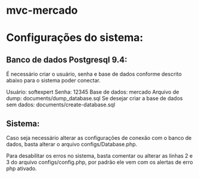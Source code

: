 # mvc-mercado

# Configurações do sistema:

## Banco de dados Postgresql 9.4:

É necessário criar o usuário, senha e base de dados conforme descrito abaixo para o sistema poder conectar.

Usuário: softexpert
Senha: 12345
Base de dados: mercado
Arquivo de dump: documents/dump_database.sql
Se desejar criar a base de dados sem dados: documents/create-database.sql

## Sistema:

Caso seja necessário alterar as configurações de conexão com o banco de dados, basta alterar o arquivo configs/Database.php.

Para desabilitar os erros no sistema, basta comentar ou alterar as linhas 2 e 3 do arquivo configs/config.php, por padrão ele vem com os alertas de erro php ativado.
